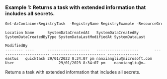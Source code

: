 ### Example 1: Returns a task with extended information that includes all secrets.
```powershell
Get-AzContainerRegistryTask  -RegistryName RegistryExample -ResourceGroupName MyResourceGroup -TaskName quicktask
```

```output
Location Name      SystemDataCreatedAt   SystemDataCreatedBy       SystemDataCreatedByType SystemDataLastModifiedAt SystemDataLast
                                                                                                                    ModifiedBy
-------- ----      -------------------   -------------------       ----------------------- ------------------------ --------------
eastus   quicktask 29/01/2023 8:34:07 pm nanxiangliu@microsoft.com User                    29/01/2023 8:34:07 pm    nanxiangliu@m…
```

Returns a task with extended information that includes all secrets.

